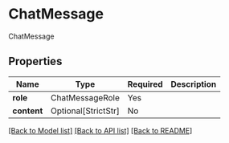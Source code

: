 # ChatMessage

ChatMessage

## Properties
| Name | Type | Required | Description |
| ------------ | ------------- | ------------- | ------------- |
**role** | ChatMessageRole | Yes |  |
**content** | Optional[StrictStr] | No |  |


[[Back to Model list]](../../README.md#models-v2-link) [[Back to API list]](../../README.md#documentation-for-api-endpoints) [[Back to README]](../../README.md)
